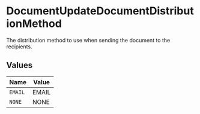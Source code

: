 # DocumentUpdateDocumentDistributionMethod

The distribution method to use when sending the document to the recipients.


## Values

| Name    | Value   |
| ------- | ------- |
| `EMAIL` | EMAIL   |
| `NONE`  | NONE    |